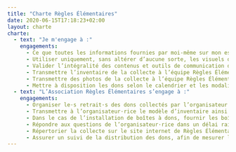 ```yaml
---
title: "Charte Règles Élémentaires"
date: 2020-06-15T17:18:23+02:00
layout: charte
charte:
  - text: "Je m'engage à :"
    engagements:
      - Ce que toutes les informations fournies par moi-même sur mon espace collecte et les formulaires afférents soient correctes et à jour.
      - Utiliser uniquement, sans altérer d’aucune sorte, les visuels de communication fournis par l’équipe Règles Élémentaires. Aucune modification des visuels ne peut se faire sans l’accord écrit de l’équipe Règles Élémentaires.
      - Valider l’intégralité des contenus et outils de communication dédiés (événement Facebook, newsletter, etc.) avec l’équipe Règles Élémentaires, avant le début de la collecte et avant toute publication. Dans le cas de la création d’un événement Facebook, inscrire Règles Élémentaires en administrateur de l’événement.
      - Transmettre l’inventaire de la collecte à l’équipe Règles Élémentaires via mon espace collecte.
      - Transmettre des photos de la collecte à l’équipe Règles Élémentaires par ***[mail](mailto:collectes@regleselementaires.com)***.
      - Mettre à disposition les dons selon le calendrier et les modalités définis avec l’équipe Règles Élémentaires.
  - text: "L’Association Règles Élémentaires s’engage à :"
    engagements:
      - Organiser le·s retrait·s des dons collectés par l’organisateur·rice.
      - Transmettre à l’organisateur·rice le modèle d’inventaire ainsi que les visuels de communication destinés à l’impression d’affiches et/ou flyers et à la communication sur les réseaux sociaux.
      - Dans le cas de l’installation de boîtes à dons, fournir les boîtes ou assister l’organisateur·rice dans leur conception.
      - Répondre aux questions de l’organisateur·rice dans un délai raisonnable.
      - Répertorier la collecte sur le site internet de Règles Élémentaires.
      - Assurer un suivi de la distribution des dons, afin de mesurer l’impact de l’action.
---
```

